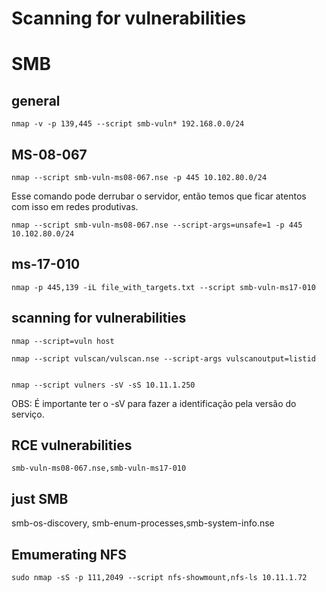 Scanning for vulnerabilities
========================
# SMB

## general

    nmap -v -p 139,445 --script smb-vuln* 192.168.0.0/24
    
## MS-08-067

	nmap --script smb-vuln-ms08-067.nse -p 445 10.102.80.0/24
    
   
	
Esse comando pode derrubar o servidor, então temos que ficar atentos com isso em redes produtivas.

    nmap --script smb-vuln-ms08-067.nse --script-args=unsafe=1 -p 445 10.102.80.0/24
  

## ms-17-010

    nmap -p 445,139 -iL file_with_targets.txt --script smb-vuln-ms17-010


## scanning for vulnerabilities

	nmap --script=vuln host
	
	nmap --script vulscan/vulscan.nse --script-args vulscanoutput=listid
	
	
	nmap --script vulners -sV -sS 10.11.1.250
OBS: É importante ter o -sV para fazer a identificação pela versão do serviço.
	

## RCE vulnerabilities

    smb-vuln-ms08-067.nse,smb-vuln-ms17-010

## just SMB

smb-os-discovery, smb-enum-processes,smb-system-info.nse

## Emumerating NFS

    sudo nmap -sS -p 111,2049 --script nfs-showmount,nfs-ls 10.11.1.72
